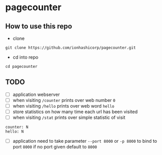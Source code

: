 # pagecounter

## How to use this repo
- clone
```console
git clone https://github.com/ionhashicorp/pagecounter.git
```

- cd into repo
```console
cd pagecounter
```

## TODO
- [ ] application webserver 
- [ ] when visiting `/counter` prints over web number `0`
- [ ] when visiting `/hello` prints over web word `hello`
- [ ] store statistics on how many time each url has been visited
- [ ] when visiting `/stat` prints over simple statistic of visit 
```
counter: N
hello: N
```
- [ ] application need to take parameter `--port 8000` or `-p 8000` to bind to port `8000` if no port given default to `8000`
